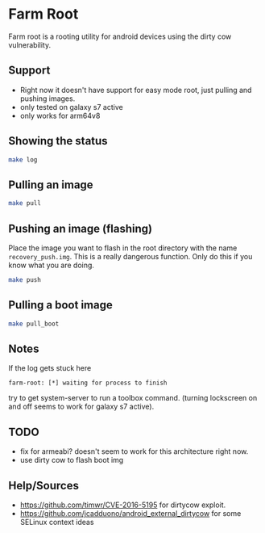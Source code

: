 # Farm Root
Farm root is a rooting utility for android devices using the dirty cow vulnerability. 

## Support
* Right now it doesn't have support for easy mode root, just pulling and pushing images.
* only tested on galaxy s7 active
* only works for arm64v8

## Showing the status
```bash
make log
```

## Pulling an image
```bash
make pull
```

## Pushing an image (flashing)
Place the image you want to flash in the root directory with the name `recovery_push.img`. This is a really dangerous function. Only do this if you know what you are doing.
```bash
make push
```

## Pulling a boot image
```bash
make pull_boot
```

## Notes
If the log gets stuck here
```
farm-root: [*] waiting for process to finish
```
try to get system-server to run a toolbox command. (turning lockscreen on and off seems to work for galaxy s7 active). 

## TODO
* fix for armeabi? doesn't seem to work for this architecture right now.
* use dirty cow to flash boot img

## Help/Sources
* https://github.com/timwr/CVE-2016-5195 for dirtycow exploit.
* https://github.com/jcadduono/android_external_dirtycow for some SELinux context ideas

